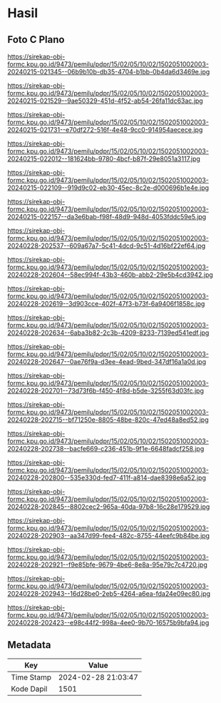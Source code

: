 # Hasil

## Foto C Plano

https://sirekap-obj-formc.kpu.go.id/9473/pemilu/pdpr/15/02/05/10/02/1502051002003-20240215-021345--06b9b10b-db35-4704-b1bb-0b4da6d3469e.jpg

https://sirekap-obj-formc.kpu.go.id/9473/pemilu/pdpr/15/02/05/10/02/1502051002003-20240215-021529--9ae50329-451d-4f52-ab54-26fa11dc63ac.jpg

https://sirekap-obj-formc.kpu.go.id/9473/pemilu/pdpr/15/02/05/10/02/1502051002003-20240215-021731--e70df272-516f-4e48-9cc0-914954aecece.jpg

https://sirekap-obj-formc.kpu.go.id/9473/pemilu/pdpr/15/02/05/10/02/1502051002003-20240215-022012--181624bb-9780-4bcf-b87f-29e8051a3117.jpg

https://sirekap-obj-formc.kpu.go.id/9473/pemilu/pdpr/15/02/05/10/02/1502051002003-20240215-022109--919d9c02-eb30-45ec-8c2e-d000696b1e4e.jpg

https://sirekap-obj-formc.kpu.go.id/9473/pemilu/pdpr/15/02/05/10/02/1502051002003-20240215-022157--da3e6bab-f98f-48d9-948d-4053fddc59e5.jpg

https://sirekap-obj-formc.kpu.go.id/9473/pemilu/pdpr/15/02/05/10/02/1502051002003-20240228-202537--609a67a7-5c41-4dcd-9c51-4d16bf22ef64.jpg

https://sirekap-obj-formc.kpu.go.id/9473/pemilu/pdpr/15/02/05/10/02/1502051002003-20240228-202604--58ec994f-43b3-460b-abb2-29e5b4cd3942.jpg

https://sirekap-obj-formc.kpu.go.id/9473/pemilu/pdpr/15/02/05/10/02/1502051002003-20240228-202619--3d903cce-402f-47f3-b73f-6a9406f1858c.jpg

https://sirekap-obj-formc.kpu.go.id/9473/pemilu/pdpr/15/02/05/10/02/1502051002003-20240228-202634--6aba3b82-2c3b-4209-8233-7139ed541edf.jpg

https://sirekap-obj-formc.kpu.go.id/9473/pemilu/pdpr/15/02/05/10/02/1502051002003-20240228-202647--0ae76f9a-d3ee-4ead-9bed-347df16a1a0d.jpg

https://sirekap-obj-formc.kpu.go.id/9473/pemilu/pdpr/15/02/05/10/02/1502051002003-20240228-202701--73d73f6b-f450-4f8d-b5de-3255f63d03fc.jpg

https://sirekap-obj-formc.kpu.go.id/9473/pemilu/pdpr/15/02/05/10/02/1502051002003-20240228-202715--bf71250e-8805-48be-820c-47ed48a8ed52.jpg

https://sirekap-obj-formc.kpu.go.id/9473/pemilu/pdpr/15/02/05/10/02/1502051002003-20240228-202738--bacfe669-c236-451b-9f1e-6648fadcf258.jpg

https://sirekap-obj-formc.kpu.go.id/9473/pemilu/pdpr/15/02/05/10/02/1502051002003-20240228-202800--535e330d-fed7-411f-a814-dae8398e6a52.jpg

https://sirekap-obj-formc.kpu.go.id/9473/pemilu/pdpr/15/02/05/10/02/1502051002003-20240228-202845--8802cec2-965a-40da-97b8-16c28e179529.jpg

https://sirekap-obj-formc.kpu.go.id/9473/pemilu/pdpr/15/02/05/10/02/1502051002003-20240228-202903--aa347d99-fee4-482c-8755-44eefc9b84be.jpg

https://sirekap-obj-formc.kpu.go.id/9473/pemilu/pdpr/15/02/05/10/02/1502051002003-20240228-202921--f9e85bfe-9679-4be6-8e8a-95e79c7c4720.jpg

https://sirekap-obj-formc.kpu.go.id/9473/pemilu/pdpr/15/02/05/10/02/1502051002003-20240228-202943--16d28be0-2eb5-4264-a6ea-fda24e09ec80.jpg

https://sirekap-obj-formc.kpu.go.id/9473/pemilu/pdpr/15/02/05/10/02/1502051002003-20240228-202423--e98c44f2-998a-4ee0-9b70-16575b9bfa94.jpg


## Metadata

| Key        | Value               |
| ---------- | ------------------- |
| Time Stamp | 2024-02-28 21:03:47 |
| Kode Dapil | 1501                |



